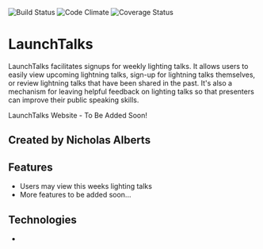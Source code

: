 ![Build Status](https://codeship.com/projects/94ca7800-e86e-0133-e75e-429aaf3cc23f/status?branch=master)
![Code Climate](https://codeclimate.com/github/nwalberts/launchtalks.png)
![Coverage Status](https://coveralls.io/repos/nwalberts/launchtalks/badge.png)

# LaunchTalks

LaunchTalks facilitates signups for weekly lighting talks. It allows users to easily view upcoming lightning talks, sign-up for lightning talks themselves, or review lightning talks that have been shared in the past. It's also a mechanism for leaving helpful feedback on lighting talks so that presenters can improve their public speaking skills.

LaunchTalks Website - To Be Added Soon!

## Created by Nicholas Alberts

## Features
* Users may view this weeks lighting talks
* More features to be added soon...

## Technologies
*
